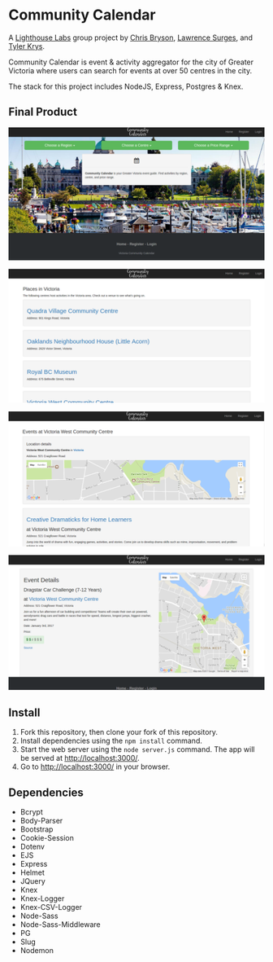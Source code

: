 # Community Calendar

A [Lighthouse Labs](https://github.com/lighthouse-labs) group project by [Chris Bryson](https://github.com/RiptideWallace), [Lawrence Surges](https://github.com/surgeslc), and [Tyler Krys](https://github.com/ty2k).

Community Calendar is event & activity aggregator for the city of Greater Victoria where users can search for events at over 50 centres in the city.

The stack for this project includes NodeJS, Express, Postgres & Knex.

## Final Product
!["Screenshot of Home Page"](https://github.com/RiptideWallace/CommunityCalendar/blob/master/CCHomepage.png)

!["Screenshot of a Region Search"](https://github.com/RiptideWallace/CommunityCalendar/blob/master/CCPlacesSearch.png)

!["Screenshot of a search of a Centre"](https://github.com/RiptideWallace/CommunityCalendar/blob/master/CCEventSearch.png)

!["Screenshot of an Event Page"](https://github.com/RiptideWallace/CommunityCalendar/blob/master/CCEventPage.png)

## Install

1. Fork this repository, then clone your fork of this repository.
2. Install dependencies using the `npm install` command.
3. Start the web server using the `node server.js` command. The app will be served at <http://localhost:3000/>.
4. Go to <http://localhost:3000/> in your browser.

## Dependencies
  - Bcrypt
  - Body-Parser
  - Bootstrap
  - Cookie-Session
  - Dotenv
  - EJS
  - Express
  - Helmet
  - JQuery
  - Knex
  - Knex-Logger
  - Knex-CSV-Logger
  - Node-Sass
  - Node-Sass-Middleware
  - PG
  - Slug
  - Nodemon
